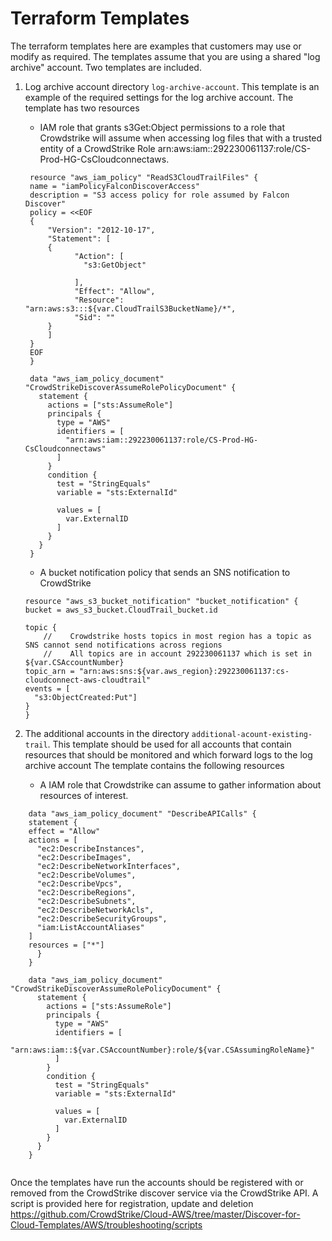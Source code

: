 # Terraform Templates

The terraform templates here are examples that customers may use or modify as required.  The templates assume that you are using a shared "log archive" account.  Two templates are included.

1) Log archive account directory `log-archive-account`. 
   This template is an example of the required settings for the log archive account.
   The template has two resources
   
    - IAM role that grants s3Get:Object permissions to a role that Crowdstrike will assume when accessing log files that with a trusted entity of a CrowdStrike Role arn:aws:iam::292230061137:role/CS-Prod-HG-CsCloudconnectaws.
    
   ```
    resource "aws_iam_policy" "ReadS3CloudTrailFiles" {
    name = "iamPolicyFalconDiscoverAccess"
    description = "S3 access policy for role assumed by Falcon Discover"
    policy = <<EOF
    {
        "Version": "2012-10-17",
        "Statement": [
        {
              "Action": [
                "s3:GetObject"

              ],
              "Effect": "Allow",
              "Resource": "arn:aws:s3:::${var.CloudTrailS3BucketName}/*",
              "Sid": ""
        }
        ]
    }
    EOF
    }

    data "aws_iam_policy_document" "CrowdStrikeDiscoverAssumeRolePolicyDocument" {
      statement {
        actions = ["sts:AssumeRole"]
        principals {
          type = "AWS"
          identifiers = [
            "arn:aws:iam::292230061137:role/CS-Prod-HG-CsCloudconnectaws"
          ]
        }
        condition {
          test = "StringEquals"
          variable = "sts:ExternalId"

          values = [
            var.ExternalID
          ]
        }
      }
    }
    ```

    - A bucket notification policy that sends an SNS notification to CrowdStrike
    ```
    resource "aws_s3_bucket_notification" "bucket_notification" {
    bucket = aws_s3_bucket.CloudTrail_bucket.id

    topic {
        //    Crowdstrike hosts topics in most region has a topic as SNS cannot send notifications across regions
        //    All topics are in account 292230061137 which is set in ${var.CSAccountNumber}
    topic_arn = "arn:aws:sns:${var.aws_region}:292230061137:cs-cloudconnect-aws-cloudtrail"
    events = [
      "s3:ObjectCreated:Put"]
    }
    }
    ```
2) The additional accounts in the directory `additional-acount-existing-trail`.
   This template should be used for all accounts that contain resources that should be monitored and which forward logs to the log archive account
   The template contains the following resources
   
    -   A IAM role that Crowdstrike can assume to gather information about resources of interest. 
```text
    data "aws_iam_policy_document" "DescribeAPICalls" {
    statement {
    effect = "Allow"
    actions = [
      "ec2:DescribeInstances",
      "ec2:DescribeImages",
      "ec2:DescribeNetworkInterfaces",
      "ec2:DescribeVolumes",
      "ec2:DescribeVpcs",
      "ec2:DescribeRegions",
      "ec2:DescribeSubnets",
      "ec2:DescribeNetworkAcls",
      "ec2:DescribeSecurityGroups",
      "iam:ListAccountAliases"
    ]
    resources = ["*"]
      }
    }

    data "aws_iam_policy_document" "CrowdStrikeDiscoverAssumeRolePolicyDocument" {
      statement {
        actions = ["sts:AssumeRole"]
        principals {
          type = "AWS"
          identifiers = [
            "arn:aws:iam::${var.CSAccountNumber}:role/${var.CSAssumingRoleName}"
          ]
        }
        condition {
          test = "StringEquals"
          variable = "sts:ExternalId"
    
          values = [
            var.ExternalID
          ]
        }
      }
    }


```

Once the templates have run the accounts should be registered with or removed from the CrowdStrike discover service via the CrowdStrike API.   A script is provided here for registration, update and deletion
https://github.com/CrowdStrike/Cloud-AWS/tree/master/Discover-for-Cloud-Templates/AWS/troubleshooting/scripts

    
    
